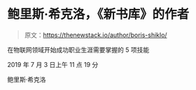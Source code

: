 # 鲍里斯·希克洛，《新书库》的作者

> 原文：<https://thenewstack.io/author/boris-shiklo/>

在物联网领域开始成功职业生涯需要掌握的 5 项技能

2019 年 7 月 3 日上午 11 点 19 分

鲍里斯·希克洛